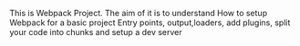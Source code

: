 This is Webpack Project.
The aim of it is to understand How to setup Webpack for a basic project
Entry points, output,loaders, add plugins, split your code into chunks and setup a dev server
